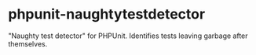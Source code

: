 # phpunit-naughtytestdetector
"Naughty test detector" for PHPUnit. Identifies tests leaving garbage after themselves.
